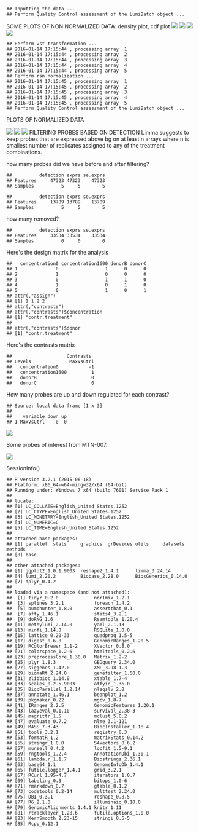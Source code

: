     ## Inputting the data ...
    ## Perform Quality Control assessment of the LumiBatch object ...

SOME PLOTS OF NON NORMALIZED DATA: density plot, cdf plot ![](highest-concentration-analysis_files/figure-markdown_github/unnamed-chunk-3-1.png) ![](highest-concentration-analysis_files/figure-markdown_github/unnamed-chunk-3-2.png) ![](highest-concentration-analysis_files/figure-markdown_github/unnamed-chunk-3-3.png) ![](highest-concentration-analysis_files/figure-markdown_github/unnamed-chunk-3-4.png)

    ## Perform vst transformation ...
    ## 2016-01-14 17:15:44 , processing array  1 
    ## 2016-01-14 17:15:44 , processing array  2 
    ## 2016-01-14 17:15:44 , processing array  3 
    ## 2016-01-14 17:15:44 , processing array  4 
    ## 2016-01-14 17:15:44 , processing array  5 
    ## Perform rsn normalization ...
    ## 2016-01-14 17:15:45 , processing array  1 
    ## 2016-01-14 17:15:45 , processing array  2 
    ## 2016-01-14 17:15:45 , processing array  3 
    ## 2016-01-14 17:15:45 , processing array  4 
    ## 2016-01-14 17:15:45 , processing array  5 
    ## Perform Quality Control assessment of the LumiBatch object ...

PLOTS OF NORMALIZED DATA

![](highest-concentration-analysis_files/figure-markdown_github/unnamed-chunk-4-1.png) ![](highest-concentration-analysis_files/figure-markdown_github/unnamed-chunk-4-2.png) ![](highest-concentration-analysis_files/figure-markdown_github/unnamed-chunk-4-3.png) FILTERING PROBES BASED ON DETECTION Limma suggests to keep probes that are expressed above bg on at least n arrays where n is smallest number of replicates assigned to any of the treatment combinations.

how many probes did we have before and after filtering?

    ##          detection exprs se.exprs
    ## Features     47323 47323    47323
    ## Samples          5     5        5

    ##          detection exprs se.exprs
    ## Features     13789 13789    13789
    ## Samples          5     5        5

how many removed?

    ##          detection exprs se.exprs
    ## Features     33534 33534    33534
    ## Samples          0     0        0

Here's the design matrix for the analysis

    ##   concentration0 concentration1600 donorB donorC
    ## 1              0                 1      0      0
    ## 2              1                 0      0      0
    ## 3              0                 1      1      0
    ## 4              1                 0      1      0
    ## 5              0                 1      0      1
    ## attr(,"assign")
    ## [1] 1 1 2 2
    ## attr(,"contrasts")
    ## attr(,"contrasts")$concentration
    ## [1] "contr.treatment"
    ## 
    ## attr(,"contrasts")$donor
    ## [1] "contr.treatment"

Here's the contrasts matrix

    ##                    Contrasts
    ## Levels              MaxVsCtrl
    ##   concentration0           -1
    ##   concentration1600         1
    ##   donorB                    0
    ##   donorC                    0

How many probes are up and down regulated for each contrast?

    ## Source: local data frame [1 x 3]
    ## 
    ##    variable down up
    ## 1 MaxVsCtrl    0  0

![](highest-concentration-analysis_files/figure-markdown_github/unnamed-chunk-11-1.png)

Some probes of interest from MTN-007.

![](highest-concentration-analysis_files/figure-markdown_github/unnamed-chunk-12-1.png)

SessionInfo()

    ## R version 3.2.1 (2015-06-18)
    ## Platform: x86_64-w64-mingw32/x64 (64-bit)
    ## Running under: Windows 7 x64 (build 7601) Service Pack 1
    ## 
    ## locale:
    ## [1] LC_COLLATE=English_United States.1252 
    ## [2] LC_CTYPE=English_United States.1252   
    ## [3] LC_MONETARY=English_United States.1252
    ## [4] LC_NUMERIC=C                          
    ## [5] LC_TIME=English_United States.1252    
    ## 
    ## attached base packages:
    ## [1] parallel  stats     graphics  grDevices utils     datasets  methods  
    ## [8] base     
    ## 
    ## other attached packages:
    ## [1] ggplot2_1.0.1.9003  reshape2_1.4.1      limma_3.24.14      
    ## [4] lumi_2.20.2         Biobase_2.28.0      BiocGenerics_0.14.0
    ## [7] dplyr_0.4.2        
    ## 
    ## loaded via a namespace (and not attached):
    ##  [1] tidyr_0.2.0             nor1mix_1.2-1          
    ##  [3] splines_3.2.1           foreach_1.4.2          
    ##  [5] bumphunter_1.8.0        assertthat_0.1         
    ##  [7] affy_1.46.1             stats4_3.2.1           
    ##  [9] doRNG_1.6               Rsamtools_1.20.4       
    ## [11] methylumi_2.14.0        yaml_2.1.13            
    ## [13] minfi_1.14.0            RSQLite_1.0.0          
    ## [15] lattice_0.20-33         quadprog_1.5-5         
    ## [17] digest_0.6.8            GenomicRanges_1.20.5   
    ## [19] RColorBrewer_1.1-2      XVector_0.8.0          
    ## [21] colorspace_1.2-6        htmltools_0.2.6        
    ## [23] preprocessCore_1.30.0   Matrix_1.2-2           
    ## [25] plyr_1.8.3              GEOquery_2.34.0        
    ## [27] siggenes_1.42.0         XML_3.98-1.3           
    ## [29] biomaRt_2.24.0          genefilter_1.50.0      
    ## [31] zlibbioc_1.14.0         xtable_1.7-4           
    ## [33] scales_0.2.5.9003       affyio_1.36.0          
    ## [35] BiocParallel_1.2.14     nleqslv_2.8            
    ## [37] annotate_1.46.1         beanplot_1.2           
    ## [39] pkgmaker_0.22           mgcv_1.8-7             
    ## [41] IRanges_2.2.5           GenomicFeatures_1.20.1 
    ## [43] lazyeval_0.1.10         survival_2.38-3        
    ## [45] magrittr_1.5            mclust_5.0.2           
    ## [47] evaluate_0.7.2          nlme_3.1-121           
    ## [49] MASS_7.3-43             BiocInstaller_1.18.4   
    ## [51] tools_3.2.1             registry_0.3           
    ## [53] formatR_1.2             matrixStats_0.14.2     
    ## [55] stringr_1.0.0           S4Vectors_0.6.2        
    ## [57] munsell_0.4.2           locfit_1.5-9.1         
    ## [59] rngtools_1.2.4          AnnotationDbi_1.30.1   
    ## [61] lambda.r_1.1.7          Biostrings_2.36.1      
    ## [63] base64_1.1              GenomeInfoDb_1.4.1     
    ## [65] futile.logger_1.4.1     grid_3.2.1             
    ## [67] RCurl_1.95-4.7          iterators_1.0.7        
    ## [69] labeling_0.3            bitops_1.0-6           
    ## [71] rmarkdown_0.7           gtable_0.1.2           
    ## [73] codetools_0.2-14        multtest_2.24.0        
    ## [75] DBI_0.3.1               reshape_0.8.5          
    ## [77] R6_2.1.0                illuminaio_0.10.0      
    ## [79] GenomicAlignments_1.4.1 knitr_1.11             
    ## [81] rtracklayer_1.28.6      futile.options_1.0.0   
    ## [83] KernSmooth_2.23-15      stringi_0.5-5          
    ## [85] Rcpp_0.12.1
